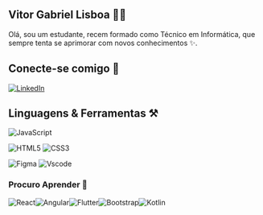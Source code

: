 ## Vitor Gabriel Lisboa 👨‍💻
Olá, sou um estudante, recem formado como Técnico em Informática, que sempre tenta se aprimorar com novos conhecimentos ✨.

## Conecte-se comigo 🛜
[![LinkedIn](https://img.shields.io/badge/LinkedIn-0077B5?style=for-the-badge&logo=linkedin&logoColor=white)](https://www.linkedin.com/in/vitor-gabriel-lisboa-ferreira-10a27129b/)

## Linguagens & Ferramentas ⚒️
![JavaScript](https://img.shields.io/badge/JavaScript-F7DF1E?style=for-the-badge&logo=javascript&logoColor=black)

![HTML5](https://img.shields.io/badge/HTML5-E34F26?style=for-the-badge&logo=html5&logoColor=white)
![CSS3](https://img.shields.io/badge/CSS3-1572B6?style=for-the-badge&logo=css3&logoColor=white)

![Figma](https://img.shields.io/badge/Figma-696969?style=for-the-badge&logo=figma&logoColor=figma) ![Vscode](https://img.shields.io/badge/Vscode-007ACC?style=for-the-badge&logo=visual-studio-code&logoColor=white) 

### Procuro Aprender 🌲
![React](https://img.shields.io/badge/React-20232A?style=for-the-badge&logo=react&logoColor=61DAFB)![Angular](https://img.shields.io/badge/Angular-DD0031?style=for-the-badge&logo=angular&logoColor=white)![Flutter](https://img.shields.io/badge/Flutter-02569B?style=for-the-badge&logo=flutter&logoColor=white)![Bootstrap](https://img.shields.io/badge/-boostrap-0D1117?style=for-the-badge&logo=bootstrap&labelColor=0D1117)![Kotlin](https://img.shields.io/badge/Kotlin-0095D5?&style=for-the-badge&logo=kotlin&logoColor=white)
